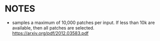 # NOTES

- samples a maximum of 10,000 patches per input. If less than 10k are available, then all patches are selected. 
  https://arxiv.org/pdf/2012.03583.pdf

